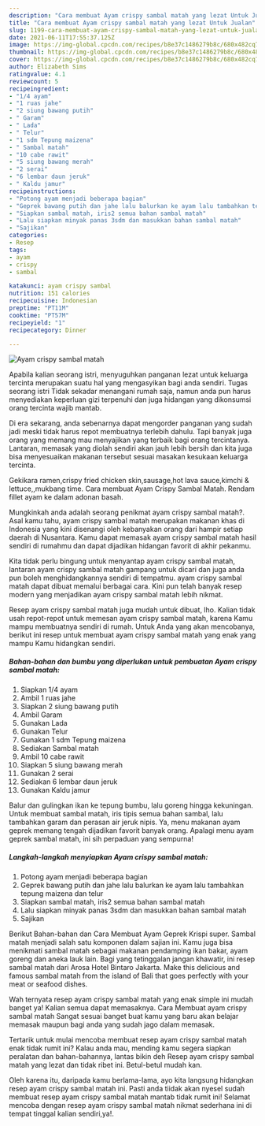 ```yaml
---
description: "Cara membuat Ayam crispy sambal matah yang lezat Untuk Jualan"
title: "Cara membuat Ayam crispy sambal matah yang lezat Untuk Jualan"
slug: 1199-cara-membuat-ayam-crispy-sambal-matah-yang-lezat-untuk-jualan
date: 2021-06-11T17:55:37.125Z
image: https://img-global.cpcdn.com/recipes/b8e37c1486279b8c/680x482cq70/ayam-crispy-sambal-matah-foto-resep-utama.jpg
thumbnail: https://img-global.cpcdn.com/recipes/b8e37c1486279b8c/680x482cq70/ayam-crispy-sambal-matah-foto-resep-utama.jpg
cover: https://img-global.cpcdn.com/recipes/b8e37c1486279b8c/680x482cq70/ayam-crispy-sambal-matah-foto-resep-utama.jpg
author: Elizabeth Sims
ratingvalue: 4.1
reviewcount: 5
recipeingredient:
- "1/4 ayam"
- "1 ruas jahe"
- "2 siung bawang putih"
- " Garam"
- " Lada"
- " Telur"
- "1 sdm Tepung maizena"
- " Sambal matah"
- "10 cabe rawit"
- "5 siung bawang merah"
- "2 serai"
- "6 lembar daun jeruk"
- " Kaldu jamur"
recipeinstructions:
- "Potong ayam menjadi beberapa bagian"
- "Geprek bawang putih dan jahe lalu balurkan ke ayam lalu tambahkan tepung maizena dan telur"
- "Siapkan sambal matah, iris2 semua bahan sambal matah"
- "Lalu siapkan minyak panas 3sdm dan masukkan bahan sambal matah"
- "Sajikan"
categories:
- Resep
tags:
- ayam
- crispy
- sambal

katakunci: ayam crispy sambal 
nutrition: 151 calories
recipecuisine: Indonesian
preptime: "PT11M"
cooktime: "PT57M"
recipeyield: "1"
recipecategory: Dinner

---
```



![Ayam crispy sambal matah](https://img-global.cpcdn.com/recipes/b8e37c1486279b8c/680x482cq70/ayam-crispy-sambal-matah-foto-resep-utama.jpg)

Apabila kalian seorang istri, menyuguhkan panganan lezat untuk keluarga tercinta merupakan suatu hal yang mengasyikan bagi anda sendiri. Tugas seorang istri Tidak sekadar menangani rumah saja, namun anda pun harus menyediakan keperluan gizi terpenuhi dan juga hidangan yang dikonsumsi orang tercinta wajib mantab.

Di era  sekarang, anda sebenarnya dapat mengorder panganan yang sudah jadi meski tidak harus repot membuatnya terlebih dahulu. Tapi banyak juga orang yang memang mau menyajikan yang terbaik bagi orang tercintanya. Lantaran, memasak yang diolah sendiri akan jauh lebih bersih dan kita juga bisa menyesuaikan makanan tersebut sesuai masakan kesukaan keluarga tercinta. 

Gekikara ramen,crispy fried chicken skin,sausage,hot lava sauce,kimchi &amp; lettuce,,mukbang time. Cara membuat Ayam Crispy Sambal Matah. Rendam fillet ayam ke dalam adonan basah.

Mungkinkah anda adalah seorang penikmat ayam crispy sambal matah?. Asal kamu tahu, ayam crispy sambal matah merupakan makanan khas di Indonesia yang kini disenangi oleh kebanyakan orang dari hampir setiap daerah di Nusantara. Kamu dapat memasak ayam crispy sambal matah hasil sendiri di rumahmu dan dapat dijadikan hidangan favorit di akhir pekanmu.

Kita tidak perlu bingung untuk menyantap ayam crispy sambal matah, lantaran ayam crispy sambal matah gampang untuk dicari dan juga anda pun boleh menghidangkannya sendiri di tempatmu. ayam crispy sambal matah dapat dibuat memalui berbagai cara. Kini pun telah banyak resep modern yang menjadikan ayam crispy sambal matah lebih nikmat.

Resep ayam crispy sambal matah juga mudah untuk dibuat, lho. Kalian tidak usah repot-repot untuk memesan ayam crispy sambal matah, karena Kamu mampu membuatnya sendiri di rumah. Untuk Anda yang akan mencobanya, berikut ini resep untuk membuat ayam crispy sambal matah yang enak yang mampu Kamu hidangkan sendiri.

<!--inarticleads1-->

##### Bahan-bahan dan bumbu yang diperlukan untuk pembuatan Ayam crispy sambal matah:

1. Siapkan 1/4 ayam
1. Ambil 1 ruas jahe
1. Siapkan 2 siung bawang putih
1. Ambil  Garam
1. Gunakan  Lada
1. Gunakan  Telur
1. Gunakan 1 sdm Tepung maizena
1. Sediakan  Sambal matah
1. Ambil 10 cabe rawit
1. Siapkan 5 siung bawang merah
1. Gunakan 2 serai
1. Sediakan 6 lembar daun jeruk
1. Gunakan  Kaldu jamur


Balur dan gulingkan ikan ke tepung bumbu, lalu goreng hingga kekuningan. Untuk membuat sambal matah, iris tipis semua bahan sambal, lalu tambahkan garam dan perasan air jeruk nipis. Ya, menu makanan ayam geprek memang tengah dijadikan favorit banyak orang. Apalagi menu ayam geprek sambal matah, ini sih perpaduan yang sempurna! 

<!--inarticleads2-->

##### Langkah-langkah menyiapkan Ayam crispy sambal matah:

1. Potong ayam menjadi beberapa bagian
1. Geprek bawang putih dan jahe lalu balurkan ke ayam lalu tambahkan tepung maizena dan telur
1. Siapkan sambal matah, iris2 semua bahan sambal matah
1. Lalu siapkan minyak panas 3sdm dan masukkan bahan sambal matah
1. Sajikan


Berikut Bahan-bahan dan Cara Membuat Ayam Geprek Krispi super. Sambal matah menjadi salah satu komponen dalam sajian ini. Kamu juga bisa menikmati sambal matah sebagai makanan pendamping ikan bakar, ayam goreng dan aneka lauk lain. Bagi yang tetinggalan jangan khawatir, ini resep sambal matah dari Arosa Hotel Bintaro Jakarta. Make this delicious and famous sambal matah from the island of Bali that goes perfectly with your meat or seafood dishes. 

Wah ternyata resep ayam crispy sambal matah yang enak simple ini mudah banget ya! Kalian semua dapat memasaknya. Cara Membuat ayam crispy sambal matah Sangat sesuai banget buat kamu yang baru akan belajar memasak maupun bagi anda yang sudah jago dalam memasak.

Tertarik untuk mulai mencoba membuat resep ayam crispy sambal matah enak tidak rumit ini? Kalau anda mau, mending kamu segera siapkan peralatan dan bahan-bahannya, lantas bikin deh Resep ayam crispy sambal matah yang lezat dan tidak ribet ini. Betul-betul mudah kan. 

Oleh karena itu, daripada kamu berlama-lama, ayo kita langsung hidangkan resep ayam crispy sambal matah ini. Pasti anda tiidak akan nyesel sudah membuat resep ayam crispy sambal matah mantab tidak rumit ini! Selamat mencoba dengan resep ayam crispy sambal matah nikmat sederhana ini di tempat tinggal kalian sendiri,ya!.

